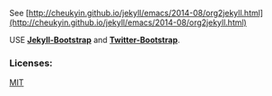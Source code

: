 See [http://cheukyin.github.io/jekyll/emacs/2014-08/org2jekyll.html](http://cheukyin.github.io/jekyll/emacs/2014-08/org2jekyll.html)

USE **[Jekyll-Bootstrap](http://jekyllbootstrap.com/)** and **[Twitter-Bootstrap](http://twitter.github.com/bootstrap/)**.

### Licenses:

[MIT](http://opensource.org/licenses/MIT)
